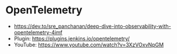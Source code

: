 # OpenTelemetry


* https://dev.to/sre_panchanan/deep-dive-into-observability-with-opentelemetry-4imf
* Plugin: https://plugins.jenkins.io/opentelemetry/
* YouTube: https://www.youtube.com/watch?v=3XzVOxvNpGM 
